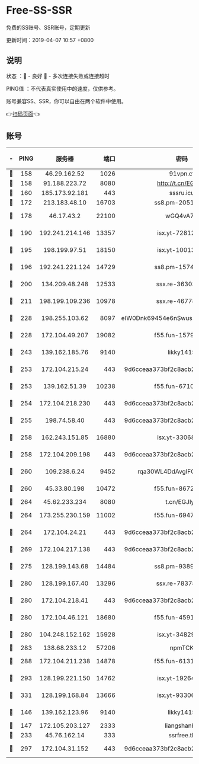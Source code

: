 # Free-SS-SSR

免费的SS账号、SSR账号，定期更新

更新时间：2019-04-07 10:57 +0800

## 说明

状态     ：🙂 - 良好 🙁 - 多次连接失败或连接超时

PING值   ：不代表真实使用中的速度，仅供参考。

账号兼容SS、SSR，你可以自由在两个软件中使用。

👉[扫码页面](https://liesauer.github.io/Free-SS-SSR/)👈

## 账号

|-|PING|服务器|端口|密码|加密方式|区域|
|:----:|:----:|:-----:|-----:|:----:|:----:|:----:|
|🙂|158|46.29.162.52|1026|91vpn.cf|rc4-md5|RU|
|🙂|158|91.188.223.72|8080|http://t.cn/EGJIyrl|rc4-md5|RU|
|🙂|160|185.173.92.181|443|sssru.icu|rc4-md5|RU|
|🙂|172|213.183.48.10|16703|ss8.pm-20510917|rc4-md5|RU|
|🙂|178|46.17.43.2|22100|wGQ4vA7D|aes-256-gcm|RU|
|🙂|190|192.241.214.146|13357|isx.yt-72812401|aes-256-cfb|US|
|🙂|195|198.199.97.51|18150|isx.yt-10013896|aes-256-cfb|US|
|🙂|196|192.241.221.124|14729|ss8.pm-15747192|aes-256-cfb|US|
|🙂|200|134.209.48.248|12533|ssx.re-36303628|aes-256-cfb|US|
|🙂|211|198.199.109.236|10978|ssx.re-46778181|aes-256-cfb|US|
|🙂|228|198.255.103.62|8097|eIW0Dnk69454e6nSwuspv9DmS201tQ0D|aes-256-cfb|US|
|🙂|228|172.104.49.207|19082|f55.fun-15798728|aes-256-cfb|SG|
|🙂|243|139.162.185.76|9140|likky1415|aes-256-cfb|DE|
|🙂|253|172.104.215.24|443|9d6cceaa373bf2c8acb22e60b6a58be6|aes-256-cfb|US|
|🙂|253|139.162.51.39|10238|f55.fun-67101162|aes-256-cfb|SG|
|🙂|254|172.104.218.230|443|9d6cceaa373bf2c8acb22e60b6a58be6|aes-256-cfb|US|
|🙂|255|198.74.58.40|443|9d6cceaa373bf2c8acb22e60b6a58be6|aes-256-cfb|US|
|🙂|258|162.243.151.85|16880|isx.yt-33068394|aes-256-cfb|US|
|🙂|258|172.104.209.198|443|9d6cceaa373bf2c8acb22e60b6a58be6|aes-256-cfb|US|
|🙂|260|109.238.6.24|9452|rqa30WL4DdAvgIFG6Fs3znzTa|aes-256-cfb|FR|
|🙂|260|45.33.80.198|10472|f55.fun-86726551|aes-256-cfb|US|
|🙂|264|45.62.233.234|8080|t.cn/EGJIyrl|rc4-md5|CA|
|🙂|264|173.255.230.159|11002|f55.fun-69479664|aes-256-cfb|US|
|🙂|264|172.104.24.21|443|9d6cceaa373bf2c8acb22e60b6a58be6|aes-256-cfb|US|
|🙂|269|172.104.217.138|443|9d6cceaa373bf2c8acb22e60b6a58be6|aes-256-cfb|US|
|🙂|275|128.199.143.68|14484|ss8.pm-93895061|aes-256-cfb|SG|
|🙂|280|128.199.167.40|13296|ssx.re-78378109|aes-256-cfb|SG|
|🙂|280|172.104.218.41|443|9d6cceaa373bf2c8acb22e60b6a58be6|aes-256-cfb|US|
|🙂|280|172.104.46.121|18680|f55.fun-45913685|aes-256-cfb|SG|
|🙂|280|104.248.152.162|15928|isx.yt-34829163|aes-256-cfb|SG|
|🙂|283|138.68.233.12|57206|npmTCK|rc4-md5|US|
|🙂|288|172.104.211.238|14878|f55.fun-61310549|aes-256-cfb|US|
|🙂|293|128.199.221.150|14762|isx.yt-19264060|aes-256-cfb|SG|
|🙂|331|128.199.168.84|13666|isx.yt-93306420|aes-256-cfb|SG|
|🙂|146|139.162.123.96|9140|likky1415|aes-256-cfb|JP|
|🙂|147|172.105.203.127|2333|liangshanbo|chacha20|JP|
|🙂|233|45.76.162.14|333|ssrfree.tk|rc4|SG|
|🙂|297|172.104.31.152|443|9d6cceaa373bf2c8acb22e60b6a58be6|aes-256-cfb|US|
